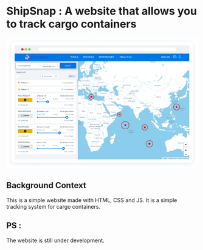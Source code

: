 ShipSnap : A website that allows you to track cargo containers
==============================================================
![ShipSnap](images/one-tracking-system.png)


Background Context
------------------

This is a simple website made with HTML, CSS and JS. It is a simple tracking system for cargo containers.


PS :
---------
The website is still under development.
